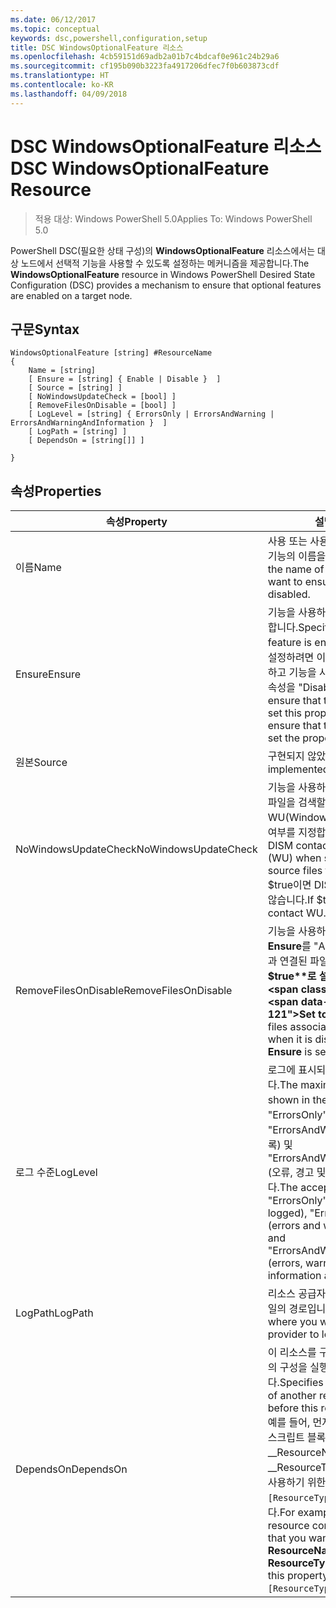 ```yaml
---
ms.date: 06/12/2017
ms.topic: conceptual
keywords: dsc,powershell,configuration,setup
title: DSC WindowsOptionalFeature 리소스
ms.openlocfilehash: 4cb59151d69adb2a01b7c4bdcaf0e961c24b29a6
ms.sourcegitcommit: cf195b090b3223fa4917206dfec7f0b603873cdf
ms.translationtype: HT
ms.contentlocale: ko-KR
ms.lasthandoff: 04/09/2018
---
```

# <a name="dsc-windowsoptionalfeature-resource"></a><span data-ttu-id="0f806-103">DSC WindowsOptionalFeature 리소스</span><span class="sxs-lookup"><span data-stu-id="0f806-103">DSC WindowsOptionalFeature Resource</span></span>

> <span data-ttu-id="0f806-104">적용 대상: Windows PowerShell 5.0</span><span class="sxs-lookup"><span data-stu-id="0f806-104">Applies To: Windows PowerShell 5.0</span></span>

<span data-ttu-id="0f806-105">PowerShell DSC(필요한 상태 구성)의 **WindowsOptionalFeature** 리소스에서는 대상 노드에서 선택적 기능을 사용할 수 있도록 설정하는 메커니즘을 제공합니다.</span><span class="sxs-lookup"><span data-stu-id="0f806-105">The **WindowsOptionalFeature** resource in Windows PowerShell Desired State Configuration (DSC) provides a mechanism to ensure that optional features are enabled on a target node.</span></span>

## <a name="syntax"></a><span data-ttu-id="0f806-106">구문</span><span class="sxs-lookup"><span data-stu-id="0f806-106">Syntax</span></span>

```
WindowsOptionalFeature [string] #ResourceName
{
    Name = [string]
    [ Ensure = [string] { Enable | Disable }  ]
    [ Source = [string] ]
    [ NoWindowsUpdateCheck = [bool] ]
    [ RemoveFilesOnDisable = [bool] ]
    [ LogLevel = [string] { ErrorsOnly | ErrorsAndWarning | ErrorsAndWarningAndInformation }  ]
    [ LogPath = [string] ]
    [ DependsOn = [string[]] ]

}
```

## <a name="properties"></a><span data-ttu-id="0f806-107">속성</span><span class="sxs-lookup"><span data-stu-id="0f806-107">Properties</span></span>

|  <span data-ttu-id="0f806-108">속성</span><span class="sxs-lookup"><span data-stu-id="0f806-108">Property</span></span>  |  <span data-ttu-id="0f806-109">설명</span><span class="sxs-lookup"><span data-stu-id="0f806-109">Description</span></span>   |
|---|---|
| <span data-ttu-id="0f806-110">이름</span><span class="sxs-lookup"><span data-stu-id="0f806-110">Name</span></span>| <span data-ttu-id="0f806-111">사용 또는 사용하지 않도록 설정하려는 기능의 이름을 나타냅니다.</span><span class="sxs-lookup"><span data-stu-id="0f806-111">Indicates the name of the feature that you want to ensure is enabled or disabled.</span></span>|
| <span data-ttu-id="0f806-112">Ensure</span><span class="sxs-lookup"><span data-stu-id="0f806-112">Ensure</span></span>| <span data-ttu-id="0f806-113">기능을 사용하도록 설정할지 여부를 지정합니다.</span><span class="sxs-lookup"><span data-stu-id="0f806-113">Specifies whether the feature is enabled.</span></span> <span data-ttu-id="0f806-114">기능을 사용하도록 설정하려면 이 속성을 "Enable"로 설정하고 기능을 사용하지 않도록 설정하려면 속성을 "Disable"로 설정합니다.</span><span class="sxs-lookup"><span data-stu-id="0f806-114">To ensure that the feature is enabled, set this property to "Enable" To ensure that the feature is disabled, set the property to "Disable".</span></span>|
| <span data-ttu-id="0f806-115">원본</span><span class="sxs-lookup"><span data-stu-id="0f806-115">Source</span></span>| <span data-ttu-id="0f806-116">구현되지 않았습니다.</span><span class="sxs-lookup"><span data-stu-id="0f806-116">Not implemented.</span></span>|
| <span data-ttu-id="0f806-117">NoWindowsUpdateCheck</span><span class="sxs-lookup"><span data-stu-id="0f806-117">NoWindowsUpdateCheck</span></span>| <span data-ttu-id="0f806-118">기능을 사용하도록 설정하기 위해 원본 파일을 검색할 때 DISM에서 WU(Windows 업데이트)에 연결하는지 여부를 지정합니다.</span><span class="sxs-lookup"><span data-stu-id="0f806-118">Specifies whether DISM contacts Windows Update (WU) when searching for the source files to enable a feature.</span></span> <span data-ttu-id="0f806-119">$true이면 DISM에서 WU에 연결하지 않습니다.</span><span class="sxs-lookup"><span data-stu-id="0f806-119">If $true, DISM does not contact WU.</span></span>|
| <span data-ttu-id="0f806-120">RemoveFilesOnDisable</span><span class="sxs-lookup"><span data-stu-id="0f806-120">RemoveFilesOnDisable</span></span>| <span data-ttu-id="0f806-121">기능을 사용하지 않도록 설정할 때(즉, **Ensure**를 "Absent"로 설정할 때) 기능과 연결된 파일을 모두 제거하려면 **$true**로 설정합니다.</span><span class="sxs-lookup"><span data-stu-id="0f806-121">Set to **$true** to remove all files associated with the feature when it is disabled (that is, when **Ensure** is set to "Absent").</span></span>|
| <span data-ttu-id="0f806-122">로그 수준</span><span class="sxs-lookup"><span data-stu-id="0f806-122">LogLevel</span></span>| <span data-ttu-id="0f806-123">로그에 표시되는 최대 출력 수준입니다.</span><span class="sxs-lookup"><span data-stu-id="0f806-123">The maximum output level shown in the logs.</span></span> <span data-ttu-id="0f806-124">사용 가능한 값은 "ErrorsOnly"(오류만 기록), "ErrorsAndWarning"(오류와 경고 기록) 및 "ErrorsAndWarningAndInformation"(오류, 경고 및 디버그 정보 기록)입니다.</span><span class="sxs-lookup"><span data-stu-id="0f806-124">The accepted values are: "ErrorsOnly" (only errors are logged), "ErrorsAndWarning" (errors and warnings are logged), and "ErrorsAndWarningAndInformation" (errors, warnings, and debug information are logged).</span></span>|
| <span data-ttu-id="0f806-125">LogPath</span><span class="sxs-lookup"><span data-stu-id="0f806-125">LogPath</span></span>| <span data-ttu-id="0f806-126">리소스 공급자가 작업을 기록할 로그 파일의 경로입니다.</span><span class="sxs-lookup"><span data-stu-id="0f806-126">The path to a log file where you want the resource provider to log the operation.</span></span>|
| <span data-ttu-id="0f806-127">DependsOn</span><span class="sxs-lookup"><span data-stu-id="0f806-127">DependsOn</span></span>| <span data-ttu-id="0f806-128">이 리소스를 구성하기 전에 다른 리소스의 구성을 실행해야 함을 지정합니다.</span><span class="sxs-lookup"><span data-stu-id="0f806-128">Specifies that the configuration of another resource must run before this resource is configured.</span></span> <span data-ttu-id="0f806-129">예를 들어, 먼저 실행하려는 리소스 구성 스크립트 블록의 ID가 __ResourceName__이고 해당 형식이 __ResourceType__일 경우, 이 속성을 사용하기 위한 구문은 `DependsOn = "[ResourceType]ResourceName"`입니다.</span><span class="sxs-lookup"><span data-stu-id="0f806-129">For example, if the ID of the resource configuration script block that you want to run first is __ResourceName__ and its type is __ResourceType__, the syntax for using this property is `DependsOn = "[ResourceType]ResourceName"`.</span></span>|